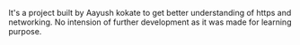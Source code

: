 It's a project built by Aayush kokate to get better understanding of https and networking. No intension of further development as it was made for learning purpose.
